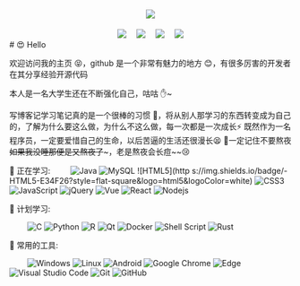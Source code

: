 <!-- 动态打字效果 -->
<h1 align="center">
  <a href="https://d3lingcn.gitee.io/">
    <img src="https://readme-typing-svg.herokuapp.com?color=%2336BCF7&lines=遇事不决，可问春风.;console.log(%22Hello%EF%BC%8Cworld%22)">
  </a>
</h1>
<!-- 个人资料徽标 -->
<div align="center">
  <a href="https://d3lingcn.gitee.io/"><img src="https://img.shields.io/badge/website-个人博客-blue"></a>&emsp;
  <a href="https://blog.csdn.net/qq_39597592"><img src="https://img.shields.io/badge/CSDN-%E5%8D%9A%E5%AE%A2-c32136"></a>&emsp;
  <a href="https://space.bilibili.com/1258864372"><img src="https://img.shields.io/badge/bilibili-B%E7%AB%99-ff69b4"></a>&emsp;
<!-- 访客数统计徽标 -->
  <img src="https://visitor-badge.glitch.me/badge?page_id=D3LingCN" /></div>
# 😍 Hello

欢迎访问我的主页 😝，github 是一个非常有魅力的地方 😊，有很多厉害的开发者在其分享经验开源代码

本人是一名大学生还在不断强化自己，咕咕 ✋~

写博客记学习笔记真的是一个很棒的习惯 💪，将从别人那学习的东西转变成为自己的，了解为什么要这么做，为什么不这么做，每一次都是一次成长⚡
既然作为一名程序员，一定要爱惜自己的生命，以后苦逼的生活还很漫长😫
🦖一定记住不要熬夜 ~~如果我没睡那便是又熬夜了~~~，老是熬夜会长痘~~😢

💪 正在学习:
&emsp;&emsp;
![Java](https://img.shields.io/badge/-java-yellow?style=flat-square&logo=java)
![MySQL](https://img.shields.io/badge/mysql-%2300f.svg?style=flat-square&logo=mysql&logoColor=white)
![HTML5](http	s://img.shields.io/badge/-HTML5-E34F26?style=flat-square&logo=html5&logoColor=white)
![CSS3](https://img.shields.io/badge/-CSS3-1572B6?style=flat-square&logo=css3)
![JavaScript](https://img.shields.io/badge/-JavaScript-oringe?style=flat-square&logo=javascript)
![jQuery](https://img.shields.io/badge/jquery-%230769AD.svg?style=style=flat-square&logo=jquery&logoColor=white)
![Vue](https://img.shields.io/badge/-Vue.js-3f745c?style=flat-square&logo=Vue.js)
![React](https://img.shields.io/badge/-React-07afd9?style=flat-square&logo=React)
![Nodejs](https://img.shields.io/badge/-Nodejs-c0ebd?style=flat-square&logo=Node.js)

🧠 计划学习:

&emsp;&emsp;
![C](https://img.shields.io/badge/c-%2300599C.svg?style=flat-square&logo=c&logoColor=white)
![Python](https://img.shields.io/badge/-Python-pink?style=flat-square&logo=Python)
![R](https://img.shields.io/badge/r-%23276DC3.svg?style=flat-square&logo=r&logoColor=white)
![Qt](https://img.shields.io/badge/Qt-%23217346.svg?style=style=flat-square&logo=Qt&logoColor=white)
![Docker](https://img.shields.io/badge/-Docker-FCC624?style=flat-square&logo=docker)
![Shell Script](https://img.shields.io/badge/shell_script-%4285F4.svg?style=style=flat-square&logo=gnu-bash&logoColor=white)
![Rust](https://img.shields.io/badge/Rust-2E67D3.svg?style=style=flat-square&logo=rust&logoColor=white)

🧰 常用的工具:

&emsp;&emsp;
![Windows](https://img.shields.io/badge/Windows-0078D6?style=flat-square&logo=windows&logoColor=white)
![Linux](https://img.shields.io/badge/Linux-FCC624?style=style=flat-square&logo=linux&logoColor=black)
![Android](https://img.shields.io/badge/Android-3DDC84?style=flat-square&logo=android&logoColor=white)
![Google Chrome](https://img.shields.io/badge/Chrome-4285F4?style=flat-square&logo=GoogleChrome&logoColor=white)
![Edge](https://img.shields.io/badge/Edge-0078D7?style=flat-square&logo=Microsoft-edge&logoColor=white)
![Visual Studio Code](https://img.shields.io/badge/-Visual%20Studio%20Code-007ACC?style=flat-square&logo=Visual%20Studio%20Code&logoColor=fff)
![Git](https://img.shields.io/badge/-Git-FCC624?style=flat-square&logo=git)
![GitHub](https://img.shields.io/badge/-GitHub-pink?style=flat-square&logo=github)

